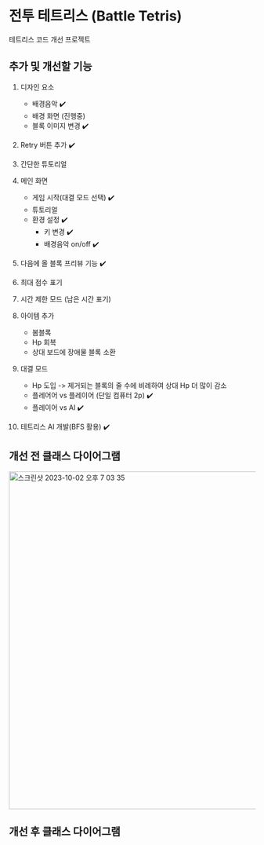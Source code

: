 # 전투 테트리스 (Battle Tetris)
테트리스 코드 개선 프로젝트

## 추가 및 개선할 기능
1. 디자인 요소
   * 배경음악 ✔️
   * 배경 화면 (진행중)
   * 블록 이미지 변경 ✔️

2. Retry 버튼 추가 ✔️

3. 간단한 튜토리얼

4. 메인 화면
   * 게임 시작(대결 모드 선택) ✔️
   * 튜토리얼
   * 환경 설정 ✔️
      - 키 변경 ✔️
      - 배경음악 on/off ✔️
  
5. 다음에 올 블록 프리뷰 기능 ✔️

6. 최대 점수 표기

7. 시간 제한 모드 (남은 시간 표기)

8. 아이템 추가
   * 봄블록
   * Hp 회복 
   * 상대 보드에 장애물 블록 소환 

9. 대결 모드
   * Hp 도입 -> 제거되는 블록의 줄 수에 비례하여 상대 Hp 더 많이 감소
   * 플레어어 vs 플레이어 (단일 컴퓨터 2p) ✔️
   * 플레이어 vs AI ✔️

10. 테트리스 AI 개발(BFS 활용) ✔️

## 개선 전 클래스 다이어그램
<img width="688" alt="스크린샷 2023-10-02 오후 7 03 35" src="https://github.com/kkh0920/Java_Swing_Tetris/assets/65442366/e7398e49-8500-4942-980b-1223a0ac3074">

## 개선 후 클래스 다이어그램
